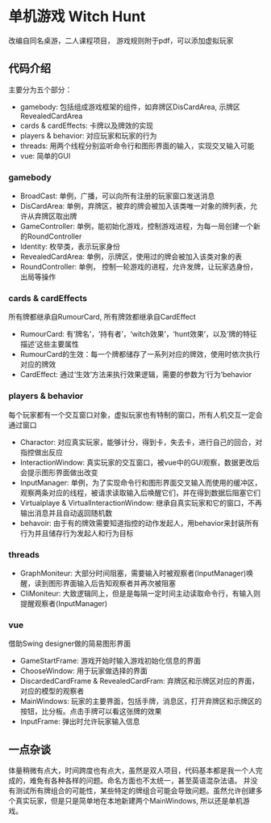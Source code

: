 # 单机游戏 Witch Hunt
改编自同名桌游，二人课程项目， 游戏规则附于pdf，可以添加虚拟玩家
## 代码介绍
主要分为五个部分：
- gamebody: 包括组成游戏框架的组件，如弃牌区DisCardArea, 示牌区RevealedCardArea
- cards & cardEffects: 卡牌以及牌效的实现
- players & behavior: 对应玩家和玩家的行为
- threads: 用两个线程分别监听命令行和图形界面的输入，实现交叉输入可能
- vue: 简单的GUI
### gamebody
- BroadCast: 单例，广播，可以向所有注册的玩家窗口发送消息
- DisCardArea: 单例，弃牌区，被弃的牌会被加入该类唯一对象的牌列表，允许从弃牌区取出牌
- GameController: 单例，能初始化游戏，控制游戏进程，为每一局创建一个新的RoundController
- Identity: 枚举类，表示玩家身份
- RevealedCardArea: 单例，示牌区，使用过的牌会被加入该类对象的表
- RoundController: 单例， 控制一轮游戏的进程，允许发牌，让玩家选身份，出局等操作
### cards & cardEffects
所有牌都继承自RumourCard, 所有牌效都继承自CardEffect
- RumourCard: 有‘牌名’，‘持有者’，‘witch效果’，‘hunt效果’，以及‘牌的特征描述’这些主要属性
- RumourCard的生效：每一个牌都储存了一系列对应的牌效，使用时依次执行对应的牌效
- CardEffect: 通过‘生效’方法来执行效果逻辑，需要的参数为‘行为’behavior
### players & behavior
每个玩家都有一个交互窗口对象，虚拟玩家也有特制的窗口，所有人机交互一定会通过窗口
- Charactor: 对应真实玩家，能够计分，得到卡，失去卡，进行自己的回合，对指控做出反应
- InteractionWindow: 真实玩家的交互窗口，被vue中的GUI观察，数据更改后会提示图形界面做出改变
- InputManager: 单例，为了实现命令行和图形界面交叉输入而使用的缓冲区，观察两条对应的线程，被请求读取输入后唤醒它们，并在得到数据后阻塞它们
- Virtualplaye & VirtualInteractionWindow: 继承自真实玩家和它的窗口，不再输出消息并且自动返回随机数
- behavoir: 由于有的牌效需要知道指控的动作发起人，用behavior来封装所有行为并且储存行为发起人和行为目标
### threads
- GraphMoniteur: 大部分时间阻塞，需要输入时被观察者(InputManager)唤醒，读到图形界面输入后告知观察者并再次被阻塞
- CliMoniteur: 大致逻辑同上，但是是每隔一定时间主动读取命令行，有输入则提醒观察者(InputManager)
### vue
借助Swing designer做的简易图形界面
- GameStartFrame: 游戏开始时输入游戏初始化信息的界面
- ChooseWindow: 用于玩家做选择的界面
- DiscardedCardFrame & RevealedCardFram: 弃牌区和示牌区对应的界面，对应的模型的观察者
- MainWindows: 玩家的主要界面，包括手牌，消息区，打开弃牌区和示牌区的按钮，比分板。点击手牌可以看这张牌的效果
- InputFrame: 弹出时允许玩家输入信息
## 一点杂谈
体量稍微有点大，时间跨度也有点大，虽然是双人项目，代码基本都是我一个人完成的，难免有各种各样的问题。命名方面也不太统一，甚至英语混杂法语。
并没有测试所有牌组合的可能性，某些特定的牌组合可能会导致问题。虽然允许创建多个真实玩家，但是只是简单地在本地新建两个MainWindows, 所以还是单机游戏。